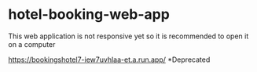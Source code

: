 # hotel-booking-web-app

This web application is not responsive yet so it is recommended to open it on a computer

https://bookingshotel7-iew7uvhlaa-et.a.run.app/ *Deprecated
